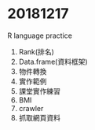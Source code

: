 # 20181217
R language practice

1. Rank(排名)
2. Data.frame(資料框架)
3. 物件轉換
4. 實作範例
5. 課堂實作練習
6. BMI
7. crawler
8. 抓取網頁資料
